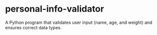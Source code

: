 # personal-info-validator
A Python program that validates user input (name, age, and weight) and ensures correct data types.
